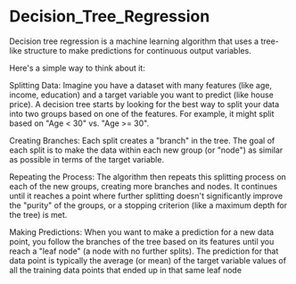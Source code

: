 # Decision_Tree_Regression

Decision tree regression is a machine learning algorithm that uses a tree-like structure to make predictions for continuous output variables.

Here's a simple way to think about it:

Splitting Data: Imagine you have a dataset with many features (like age, income, education) and a target variable you want to predict (like house price). A decision tree starts by looking for the best way to split your data into two groups based on one of the features. For example, it might split based on "Age < 30" vs. "Age >= 30".

Creating Branches: Each split creates a "branch" in the tree. The goal of each split is to make the data within each new group (or "node") as similar as possible in terms of the target variable.

Repeating the Process: The algorithm then repeats this splitting process on each of the new groups, creating more branches and nodes. It continues until it reaches a point where further splitting doesn't significantly improve the "purity" of the groups, or a stopping criterion (like a maximum depth for the tree) is met.

Making Predictions: When you want to make a prediction for a new data point, you follow the branches of the tree based on its features until you reach a "leaf node" (a node with no further splits). The prediction for that data point is typically the average (or mean) of the target variable values of all the training data points that ended up in that same leaf node
